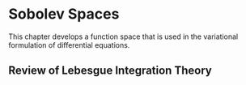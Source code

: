# Sobolev Spaces #

This chapter develops a function space that is used in the variational
formulation of differential equations.

## Review of Lebesgue Integration Theory ##


